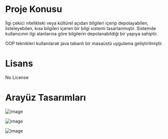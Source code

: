# Proje Konusu
İlgi çekici nitelikteki veya kültürel açıdan bilgileri içerip depolayabilen, listeleyebilen, kısa 
bilgileri içeren bir bilgi sistemi tasarlanmıştır. Sistemde kullanıcının ilgi alanlarına göre 
bilgilerin depolanabildiği bir yapıya sahiptir. 

OOP teknikleri kullanılarak java tabanlı bir masaüstü uygulama geliştirilmiştir.

# Lisans
No License

# Arayüz Tasarımları
![image](https://github.com/user-attachments/assets/7eb313e6-11c2-4f82-b049-a3ef985be08f)

![image](https://github.com/user-attachments/assets/0bfadf3f-6982-4ccf-a6eb-5c8be4b55148)

![image](https://github.com/user-attachments/assets/cc6613aa-01e0-4b2f-b4b7-b067497dad83)



